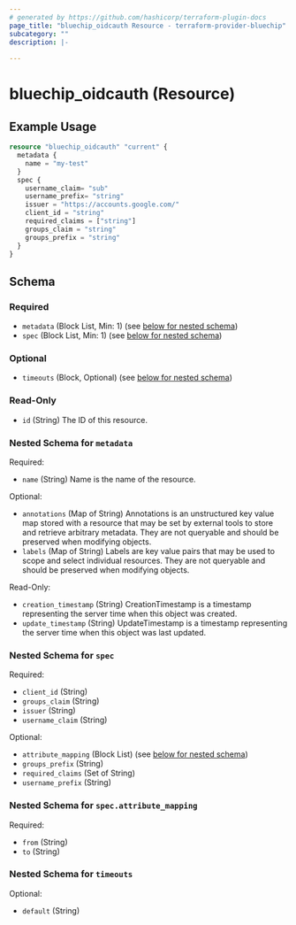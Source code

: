 ```yaml
---
# generated by https://github.com/hashicorp/terraform-plugin-docs
page_title: "bluechip_oidcauth Resource - terraform-provider-bluechip"
subcategory: ""
description: |-
  
---
```


# bluechip_oidcauth (Resource)



## Example Usage

```terraform
resource "bluechip_oidcauth" "current" {
  metadata {
    name = "my-test"
  }
  spec {
    username_claim= "sub"
    username_prefix= "string"
    issuer = "https://accounts.google.com/"
    client_id = "string"
    required_claims = ["string"]
    groups_claim = "string"
    groups_prefix = "string"
  }
}
```

<!-- schema generated by tfplugindocs -->
## Schema

### Required

- `metadata` (Block List, Min: 1) (see [below for nested schema](#nestedblock--metadata))
- `spec` (Block List, Min: 1) (see [below for nested schema](#nestedblock--spec))

### Optional

- `timeouts` (Block, Optional) (see [below for nested schema](#nestedblock--timeouts))

### Read-Only

- `id` (String) The ID of this resource.

<a id="nestedblock--metadata"></a>
### Nested Schema for `metadata`

Required:

- `name` (String) Name is the name of the resource.

Optional:

- `annotations` (Map of String) Annotations is an unstructured key value map stored with a resource that may be set by external tools to store and retrieve arbitrary metadata. They are not queryable and should be preserved when modifying objects.
- `labels` (Map of String) Labels are key value pairs that may be used to scope and select individual resources. They are not queryable and should be preserved when modifying objects.

Read-Only:

- `creation_timestamp` (String) CreationTimestamp is a timestamp representing the server time when this object was created.
- `update_timestamp` (String) UpdateTimestamp is a timestamp representing the server time when this object was last updated.


<a id="nestedblock--spec"></a>
### Nested Schema for `spec`

Required:

- `client_id` (String)
- `groups_claim` (String)
- `issuer` (String)
- `username_claim` (String)

Optional:

- `attribute_mapping` (Block List) (see [below for nested schema](#nestedblock--spec--attribute_mapping))
- `groups_prefix` (String)
- `required_claims` (Set of String)
- `username_prefix` (String)

<a id="nestedblock--spec--attribute_mapping"></a>
### Nested Schema for `spec.attribute_mapping`

Required:

- `from` (String)
- `to` (String)



<a id="nestedblock--timeouts"></a>
### Nested Schema for `timeouts`

Optional:

- `default` (String)
